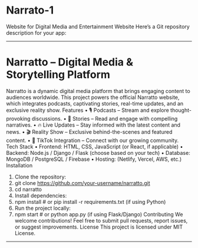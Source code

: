 # Narrato-1
Website for Digital Media and Entertainment Website
Here’s a Git repository description for your app:
________________________________________
# Narratto – Digital Media & Storytelling Platform
Narratto is a dynamic digital media platform that brings engaging content to audiences worldwide. This project powers the official Narratto website, which integrates podcasts, captivating stories, real-time updates, and an exclusive reality show.
Features
•	🎙️ Podcasts – Stream and explore thought-provoking discussions.
•	📖 Stories – Read and engage with compelling narratives.
•	🔥 Live Updates – Stay informed with the latest content and news.
•	🎬 Reality Show – Exclusive behind-the-scenes and featured content.
•	📲 TikTok Integration – Connect with our growing community.
Tech Stack
•	Frontend: HTML, CSS, JavaScript (or React, if applicable)
•	Backend: Node.js / Django / Flask (choose based on your tech)
•	Database: MongoDB / PostgreSQL / Firebase
•	Hosting: (Netlify, Vercel, AWS, etc.)
Installation
1.	Clone the repository: 
2.	git clone https://github.com/your-username/narratto.git
3.	cd narratto
4.	Install dependencies: 
5.	npm install  # or pip install -r requirements.txt (if using Python)
6.	Run the project locally: 
7.	npm start  # or python app.py (if using Flask/Django)
Contributing
We welcome contributions! Feel free to submit pull requests, report issues, or suggest improvements.
License
This project is licensed under MIT License.
________________________________________
